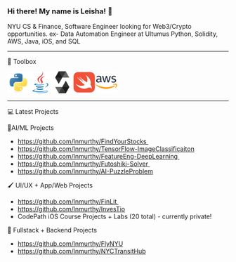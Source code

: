 ### Hi there! My name is Leisha! 👋 

NYU CS & Finance, Software Engineer looking for Web3/Crypto opportunities. 
ex- Data Automation Engineer at Ultumus
Python, Solidity, AWS, Java, iOS, and SQL

<!--
**lnmurthy/lnmurthy** is a ✨ _special_ ✨ repository because its `README.md` (this file) appears on your GitHub profile.



Here are some ideas to get you started:

- 🔭 I’m currently working on ...
- 🌱 I’m currently learning ...
- 👯 I’m looking to collaborate on ...
- 🤔 I’m looking for help with ...
- 💬 Ask me about ...
- 📫 How to reach me: ...
- 😄 Pronouns: ...
- ⚡ Fun fact: ...
-->
---
🧰 Toolbox

<img src= "https://github.com/devicons/devicon/blob/master/icons/python/python-original.svg" alt="pythonlogo" width = "50" height = "50"><img src= "https://github.com/devicons/devicon/blob/master/icons/java/java-original.svg" alt="javalogo" width = "50" height = "50"><img src= "https://github.com/devicons/devicon/blob/master/icons/solidity/solidity-original.svg" alt="soliditylogo" width = "50" height = "50"><img src= "https://github.com/devicons/devicon/blob/master/icons/swift/swift-original.svg" alt="swiftlogo" width = "50" height = "50"><img src= "https://github.com/devicons/devicon/blob/master/icons/amazonwebservices/amazonwebservices-original-wordmark.svg" alt="awslogo" width = "50" height = "50">

--- 

💻 Latest Projects 

🧠AI/ML Projects 
* https://github.com/lnmurthy/FindYourStocks 
* https://github.com/lnmurthy/TensorFlow-ImageClassificaiton
* https://github.com/lnmurthy/FeatureEng-DeepLearning 
* https://github.com/lnmurthy/Futoshiki-Solver 
* https://github.com/lnmurthy/AI-PuzzleProblem



🖌️ UI/UX + App/Web Projects 
* https://github.com/lnmurthy/FinLit 
* https://github.com/lnmurthy/InvesTio
* CodePath iOS Course Projects + Labs (20 total) - currently private! 



🥞 Fullstack + Backend Projects  
* https://github.com/lnmurthy/FlyNYU
* https://github.com/lnmurthy/NYCTransitHub



